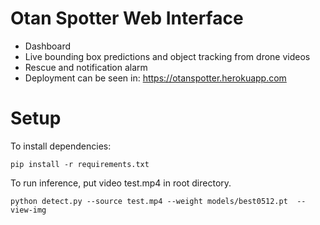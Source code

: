 # Otan Spotter Web Interface
- Dashboard
- Live bounding box predictions and object tracking from drone videos
- Rescue and notification alarm
- Deployment can be seen in: https://otanspotter.herokuapp.com

# Setup
To install dependencies:

    pip install -r requirements.txt 
 
To run inference, put video test.mp4 in root directory. 

    python detect.py --source test.mp4 --weight models/best0512.pt  --view-img 



